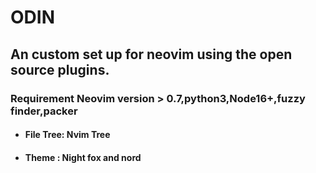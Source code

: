 # ODIN
## An custom set up for neovim using the open source plugins.
### Requirement **Neovim version > 0.7,python3,Node16+,fuzzy finder,packer**

- #### File Tree: Nvim Tree
- #### Theme : Night fox and nord 

